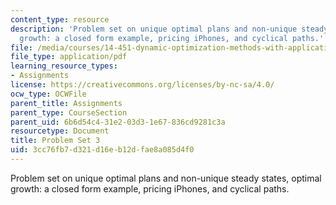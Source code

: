 ```yaml
---
content_type: resource
description: 'Problem set on unique optimal plans and non-unique steady states, optimal
  growth: a closed form example, pricing iPhones, and cyclical paths.'
file: /media/courses/14-451-dynamic-optimization-methods-with-applications-fall-2009/3cc76fb7d321d16eb12dfae8a085d4f0_MIT14_451F09_pset3.pdf
file_type: application/pdf
learning_resource_types:
- Assignments
license: https://creativecommons.org/licenses/by-nc-sa/4.0/
ocw_type: OCWFile
parent_title: Assignments
parent_type: CourseSection
parent_uid: 6b6d54c4-31e2-03d3-1e67-836cd9281c3a
resourcetype: Document
title: Problem Set 3
uid: 3cc76fb7-d321-d16e-b12d-fae8a085d4f0
---
```

Problem set on unique optimal plans and non-unique steady states, optimal growth: a closed form example, pricing iPhones, and cyclical paths.